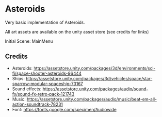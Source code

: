 # Asteroids

Very basic implementation of Asteroids.

All art assets are available on the unity asset store (see credits for links)

Initial Scene: MainMenu

## Credits

- Asteroids: https://assetstore.unity.com/packages/3d/environments/sci-fi/space-shooter-asteroids-96444
- Ships: https://assetstore.unity.com/packages/3d/vehicles/space/star-sparrow-modular-spaceship-73167
- Sound effects: https://assetstore.unity.com/packages/audio/sound-fx/sound-fx-retro-pack-121743
- Music: https://assetstore.unity.com/packages/audio/music/beat-em-all-action-soundtrack-78231
- Font: https://fonts.google.com/specimen/Audiowide

